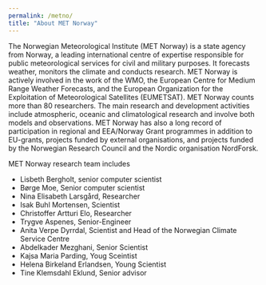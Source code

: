 ```yaml
---
permalink: /metno/
title: "About MET Norway"
---
```


The Norwegian Meteorological Institute (MET Norway) is a state agency from Norway, a leading international centre of expertise responsible for public meteorological services for civil and military purposes. It forecasts weather, monitors the climate and conducts research. MET Norway is actively involved in the work of the WMO, the European Centre for Medium Range Weather Forecasts, and the European Organization for the Exploitation of Meteorological Satellites (EUMETSAT). MET Norway counts more than 80 researchers. The main research and development activities include atmospheric, oceanic and climatological research and involve both models and observations. MET Norway has also a long record of participation in regional and EEA/Norway Grant programmes in addition to EU-grants, projects funded by external organisations, and projects funded by the Norwegian Research Council and the Nordic organisation NordForsk.

MET Norway research team includes
 - Lisbeth Bergholt, senior computer scientist 
 - Børge Moe, Senior computer scientist
 - Nina Elisabeth Larsgård, Researcher
 - Isak Buhl Mortensen, Scientist
 - Christoffer Artturi Elo, Researcher
 - Trygve Aspenes, Senior-Engineer
 - Anita Verpe Dyrrdal, Scientist and Head of the Norwegian Climate Service Centre
 - Abdelkader Mezghani, Senior Scientist
 - Kajsa Maria Parding, Youg Sceintist
 - Helena Birkeland Erlandsen, Young Scientist
 - Tine Klemsdahl Eklund, Senior advisor
